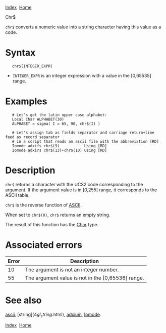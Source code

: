 [Index](index.html)  [Home](getting-started_home.html)

Chr$

`chr$` converts a numeric value into a string character having this value as a code.

# Syntax

```
   chr$(INTEGER_EXPR)
```

* `INTEGER_EXPR` is an integer expression with a value in the [0,65535] range.

# Examples

```
   # Let's get the latin upper case alphabet:
   Local Char ALPHABET(30)
   ALPHABET = sigma( I = 65, 90, chr$(I) )

   # Let's assign tab as fields separator and carriage return+line feed as record separator
   # in a script that reads an ascii file with the abbreviation [RD]
   Iomode adxifs chr$(9)           Using [RD]
   Iomode adxirs chr$(13)+chr$(10) Using [RD]
```

# Description

`chr$` returns a character with the UCS2 code corresponding to the argument. If the argument value is in [0,255] range, it corresponds to the ASCII table.

`chr$` is the reverse function of [ASCII](4gl_ascii.html).

When set to `chr$(0)`, `chr$` returns an empty string.

The result of this function has the [Char](4gl_char.html) type.

# Associated errors

| Error | Description |
| --- | --- |
| 10 | The argument is not an integer number. |
| 55 | The argument value is not in the [0,65536] range. |

# See also

[ascii](4gl_ascii.html), [string$](4gl_string$.html), [adxium](4gl_adxium.html), [Iomode](4gl_iomode.html).

  

[Index](index.html)  [Home](getting-started_home.html)